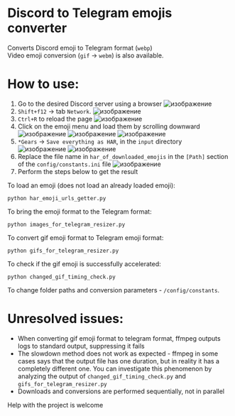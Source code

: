 # Discord to Telegram emojis converter
Converts Discord emoji to Telegram format (`webp`)  
Video emoji conversion (`gif` -> `webm`) is also available.

# How to use:
1. Go to the desired Discord server using a browser
![изображение](https://github.com/GreatMimperator/Discord-moment/assets/93261336/5a37f187-8789-4dfb-af3c-add37c888129)
2. `Shift+f12` -> tab `Network`.
![изображение](https://github.com/GreatMimperator/Discord-moment/assets/93261336/80df898b-9f4c-4dfd-8098-2e44d70a9eaf)
3. `Ctrl+R` to reload the page
![изображение](https://github.com/GreatMimperator/Discord-moment/assets/93261336/2ec86f47-57ce-41c1-9790-c8278faaaacd)
4. Click on the emoji menu and load them by scrolling downward
![изображение](https://github.com/GreatMimperator/Discord-moment/assets/93261336/8ed12566-1ff2-4498-9314-79f4074fc112)
![изображение](https://github.com/GreatMimperator/Discord-moment/assets/93261336/abf772c9-6d47-4860-a575-8ab276902552)
![изображение](https://github.com/GreatMimperator/Discord-moment/assets/93261336/2897e52b-c89d-41cc-a593-bde7ddf40775)
5. ``*Gears`` -> ``Save everything as HAR``, in the `input` directory
![изображение](https://github.com/GreatMimperator/Discord-moment/assets/93261336/75b28dba-3e0a-4f69-a12f-a8d01e53f518)
![изображение](https://github.com/GreatMimperator/Discord-moment/assets/93261336/6ef3344e-ef97-4c7a-a9f4-183d2931ddd3)
7. Replace the file name in `har_of_downloaded_emojis` in the `[Path]` section of the `config/constants.ini` file
![изображение](https://github.com/GreatMimperator/Discord-moment/assets/93261336/2513cf17-cbd3-4fa4-af87-658e3b64e007)
8. Perform the steps below to get the result

To load an emoji (does not load an already loaded emoji): 
```shell
python har_emoji_urls_getter.py
```

To bring the emoji format to the Telegram format:
```shell
python images_for_telegram_resizer.py
```

To convert gif emoji format to Telegram emoji format:
```shell
python gifs_for_telegram_resizer.py
```

To check if the gif emoji is successfully accelerated:
```shell
python changed_gif_timing_check.py
```

To change folder paths and conversion parameters - ``/config/constants``.

# Unresolved issues:
- When converting gif emoji format to telegram format, ffmpeg outputs logs to standard output, suppressing it fails
- The slowdown method does not work as expected - ffmpeg in some cases says that the output file has one duration, but in reality it has a completely different one. You can investigate this phenomenon by analyzing the output of `changed_gif_timing_check.py` and `gifs_for_telegram_resizer.py`
- Downloads and conversions are performed sequentially, not in parallel

Help with the project is welcome
